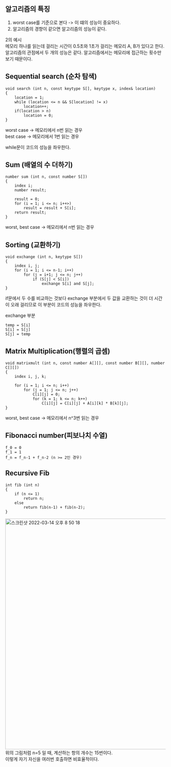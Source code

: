 ## 알고리즘의 특징

1. worst case를 기준으로 본다 -> 이 떄의 성능이 중요하다.
2. 알고리즘의 경향이 같으면 알고리즘의 성능이 같다.

2의 예시<br/>
메모리 하나를 읽는데 걸리는 시간이 0.5초와 1초가 걸리는 메모리 A, B가 있다고 한다.<br/>
알고리즘의 관점에서 두 개의 성능은 같다. 알고리즘에서는 메모리에 접근하는 횟수만 보기 때문이다.

## Sequential search (순차 탐색)

```
void search (int n, const keytype S[], keytype x, index& location)
{
    location = 1;
    while (location <= n && S[location] != x)
        location++;
    if(location > n)
        location = 0;
}
```

worst case -> 메모리에서 n번 읽는 경우<br/>
best case -> 메모리에서 1번 읽는 경우

while문이 코드의 성능을 좌우한다.

## Sum (배열의 수 더하기)

```
number sum (int n, const number S[])
{
    index i;
    number result;

    result = 0;
    for (i = 1; i <= n; i++>)
        result = result + S[i];
    return result;
}
```

worst, best case -> 메모리에서 n번 읽는 경우

## Sorting (교환하기)

```
void exchange (int n, keytype S[])
{
    index i, j;
    for (i = 1; i <= n-1; i++)
        for (j = i+1; j <= n; j++)
            if (S[j] < S[i])
                exchange S[i] and S[j];
}
```

if문에서 두 수를 비교하는 것보다 exchange 부분에서 두 값을 교환하는 것이 더 시간이 오래 걸리므로 이 부분이 코드의 성능을 좌우한다.

exchange 부분<br/>

```
temp = S[i]
S[i] = S[j]
S[j] = temp
```

## Matrix Multiplication(행렬의 곱셈)

```
void matrixmult (int n, const number A[][], const number B[][], number C[][])
{
    index i, j, k;

    for (i = 1; i <= n; i++)
        for (j = 1; j <= n; j++)
            C[i][j] = 0;
            for (k = 1; k <= n; k++)
                C[i][j] = C[i][j] + A[i][k] * B[k][j];
}
```

worst, best case -> 메모리에서 n^3번 읽는 경우

## Fibonacci number(피보나치 수열)

```
f_0 = 0
f_1 = 1
f_n = f_n-1 + f_n-2 (n >= 2인 경우)
```

## Recursive Fib

```
int fib (int n)
{
    if (n <= 1)
        return n;
    else
        return fib(n-1) + fib(n-2);
}
```

<img width="723" alt="스크린샷 2022-03-14 오후 8 50 18" src="https://user-images.githubusercontent.com/67616146/158166416-869dceaa-e598-4111-bae1-f52b859e6546.png">
위의 그림처럼 n=5 일 때, 계산하는 항의 개수는 15번이다.<br/>
이렇게 자기 자신을 여러번 호출하면 비효율적이다.
